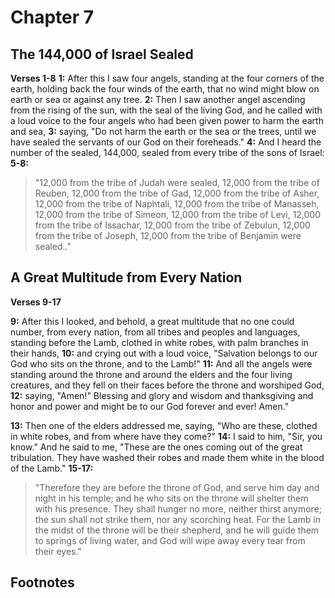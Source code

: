 # Chapter 7

## The 144,000 of Israel Sealed

**Verses 1-8**
**1:** After this I saw four angels, standing at the four corners of the earth, holding back the four winds of the earth, that no wind might blow on earth or sea or against any tree.
**2:** Then I saw another angel ascending from the rising of the sun, with the seal of the living God, and he called with a loud voice to the four angels who had been given power to harm the earth and sea,
**3:** saying, "Do not harm the earth or the sea or the trees, until we have sealed the servants of our God on their foreheads."
**4:** And I heard the number of the sealed, 144,000, sealed from every tribe of the sons of Israel:
**5-8:** 
> "12,000 from the tribe of Judah were sealed,
> 12,000 from the tribe of Reuben,
> 12,000 from the tribe of Gad,
> 12,000 from the tribe of Asher,
> 12,000 from the tribe of Naphtali,
> 12,000 from the tribe of Manasseh,
> 12,000 from the tribe of Simeon,
> 12,000 from the tribe of Levi,
> 12,000 from the tribe of Issachar,
> 12,000 from the tribe of Zebulun,
> 12,000 from the tribe of Joseph,
> 12,000 from the tribe of Benjamin were sealed.."




## A Great Multitude from Every Nation

**Verses 9-17**

**9:** After this I looked, and behold, a great multitude that no one could number, from every nation, from all tribes and peoples and languages, standing before the Lamb, clothed in white robes, with palm branches in their hands,
**10:** and crying out with a loud voice, "Salvation belongs to our God who sits on the throne, and to the Lamb!"
**11:** And all the angels were standing around the throne and around the elders and the four living creatures, and they fell on their faces before the throne and worshiped God,
**12:** saying, "Amen!" Blessing and glory and wisdom and thanksgiving and honor and power and might be to our God forever and ever! Amen."

**13:** Then one of the elders addressed me, saying, "Who are these, clothed in white robes, and from where have they come?"
**14:** I said to him, "Sir, you know." And he said to me, "These are the ones coming out of the great tribulation. They have washed their robes and made them white in the blood of the Lamb."
**15-17:** 
> "Therefore they are before the throne of God,
> and serve him day and night in his temple;
> and he who sits on the throne will shelter them with his presence.
> They shall hunger no more, neither thirst anymore;
> the sun shall not strike them,
> nor any scorching heat.
> For the Lamb in the midst of the throne will be their shepherd,
> and he will guide them to springs of living water,
> and God will wipe away every tear from their eyes."

## Footnotes

<ol type='a'>
</ol>

